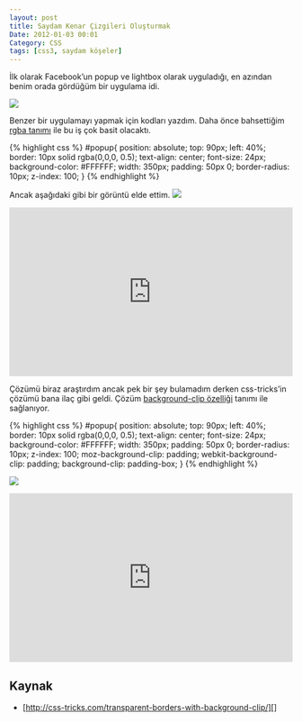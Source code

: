 ```yaml
---
layout: post
title: Saydam Kenar Çizgileri Oluşturmak
Date: 2012-01-03 00:01
Category: CSS
tags: [css3, saydam köşeler]
---
```


İlk olarak Facebook’un popup ve lightbox olarak uyguladığı, en azından
benim orada gördüğüm bir uygulama idi.

![][100]

Benzer bir uygulamayı yapmak için kodları yazdım. Daha önce bahsettiğim
[rgba tanımı][] ile bu iş çok basit olacaktı.

{% highlight css %}
 #popup{
	position: absolute;
	top: 90px;
	left: 40%;
	border: 10px solid rgba(0,0,0, 0.5);
	text-align: center;
	font-size: 24px;
	background-color: #FFFFFF;
	width: 350px;
	padding: 50px 0;
	border-radius: 10px;
	z-index: 100;
}
{% endhighlight %}

Ancak aşağıdaki gibi bir görüntü elde ettim.
![][1]

<iframe style="width: 100%; height: 300px" src="https://jsfiddle.net/fatihhayri/UYJWH/1/embedded/result,css,html" allowfullscreen="allowfullscreen" frameborder="0"></iframe>

Çözümü biraz araştırdım ancak pek bir şey bulamadım derken css-tricks’in
çözümü bana ilaç gibi geldi. Çözüm [background-clip özelliği][] tanımı
ile sağlanıyor.

{% highlight css %}
#popup{
	position: absolute;
	top: 90px;
	left: 40%;
	border: 10px solid rgba(0,0,0, 0.5);
	text-align: center;
	font-size: 24px;
	background-color: #FFFFFF;
	width: 350px;
	padding: 50px 0;
	border-radius: 10px;
	z-index: 100;
	moz-background-clip: padding;
	webkit-background-clip: padding;
	background-clip: padding-box;
}
{% endhighlight %}

![][2]

<iframe style="width: 100%; height: 300px" src="https://jsfiddle.net/fatihhayri/qjmyS/embedded/result,css,html" allowfullscreen="allowfullscreen" frameborder="0"></iframe>

## Kaynak

-   [http://css-tricks.com/transparent-borders-with-background-clip/][]

  [100]: https://lh5.googleusercontent.com/_SHFSSO6P4rp8S4nZY3vxCmgDN6E4T4s388AlMh0qsEPBkUtJTheYUlsBJ6scDYACwDYDlM7FOieyXgENGEmWzpUohoMOcsXmASOjoTHB5Jub4ojri0
  [rgba tanımı]: http://fatihhayrioglu.com/css3-rgba-renk-tanimi/
  [1]: https://lh4.googleusercontent.com/HG1aPLVyrPkO-QDocagwVvy3t2Ib1jSb8P8LG9TYrNOXo7QEQBayw6Bk8BlztGYU2Cd5CnBV7eYWR8GT0bXk-E6bAZ_Jh8OyzHGEbaOeQPSpO9yvYYs
  [background-clip özelliği]: http://fatihhayrioglu.com/css3-background-origin-ve-background-clip-ozellikleri/
  [2]: https://lh5.googleusercontent.com/A5kRKORp2QXmurGBD_WaoXQl_V0P6Fi3Ojm1JhB3cDVLfIvjTApd8K-VjxIbP8cQ-rQ47kPfj9gimC6IbudkTi7CITtaTGo4Lf2Fy4aybKvGmYXZBnU
  [http://css-tricks.com/transparent-borders-with-background-clip/]: http://css-tricks.com/transparent-borders-with-background-clip/
